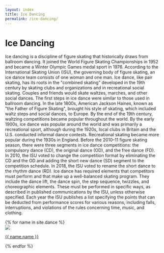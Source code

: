 ```yaml
---
layout: index
title: Ice Dancing
permalink: /ice-dancing/
---
```


<h1>Ice Dancing</h1>
<p class="para">Ice dancing is a discipline of figure skating that historically draws from ballroom dancing. It joined the World Figure Skating Championships in 1952 and became a Winter Olympic Games medal sport in 1976. According to the International Skating Union (ISU), the governing body of figure skating, an ice dance team consists of one woman and one man.
Ice dance, like pair skating, has its roots in the "combined skating" developed in the 19th century by skating clubs and organizations and in recreational social skating. Couples and friends would skate waltzes, marches, and other social dances. The first steps in ice dance were similar to those used in ballroom dancing. In the late 1800s, American Jackson Haines, known as "the Father of Figure Skating", brought his style of skating, which included waltz steps and social dances, to Europe. By the end of the 19th century, waltzing competitions became popular throughout the world. By the early 1900s, ice dance was popular around the world and was primarily a recreational sport, although during the 1920s, local clubs in Britain and the U.S. conducted informal dance contests. Recreational skating became more popular during the 1930s in England.
Before the 2010–11 figure skating season, there were three segments in ice dance competitions: the compulsory dance (CD), the original dance (OD), and the free dance (FD). In 2010, the ISU voted to change the competition format by eliminating the CD and the OD and adding the short new dance (SD) segment to the competition schedule. In 2018, the ISU voted to rename the short dance to the rhythm dance (RD). Ice dance has required elements that competitors must perform and that make up a well-balanced skating program. They include the dance lift, the dance spin, the step sequence, twizzles, and choreographic elements. These must be performed in specific ways, as described in published communications by the ISU, unless otherwise specified. Each year the ISU publishes a list specifying the points that can be deducted from performance scores for various reasons, including falls, interruptions, and violations of the rules concerning time, music, and clothing.
</p>
<div class="line2"></div>
    
<div class="gallary">  
{% for name in site.dance %}
        <div class="card">
          <a href = "{{ name.url | relative_url }}"><img class="image" src="{{ name.img-url }}"></a>
          <p class="card-name"><a href = "{{ name.url | relative_url }}">{{ name.name }}</a></p>
        </div>   
{% endfor %}
</div>  
